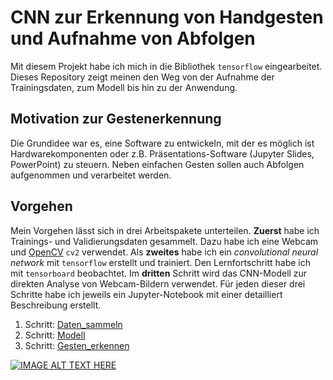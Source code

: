 # CNN zur Erkennung von Handgesten und Aufnahme von Abfolgen
Mit diesem Projekt habe ich mich in die Bibliothek ```tensorflow``` eingearbeitet. Dieses Repository zeigt meinen den Weg von der Aufnahme der Trainingsdaten, zum Modell bis hin zu der Anwendung.
## Motivation zur Gestenerkennung
Die Grundidee war es, eine Software zu entwickeln, mit der es möglich ist Hardwarekomponenten oder z.B. Präsentations-Software (Jupyter Slides, PowerPoint) zu steuern. Neben einfachen Gesten sollen auch Abfolgen aufgenommen und verarbeitet werden. 

## Vorgehen
Mein Vorgehen lässt sich in drei Arbeitspakete unterteilen. __Zuerst__ habe ich Trainings- und Validierungsdaten gesammelt. Dazu habe ich eine Webcam und [OpenCV](https://docs.opencv.org/3.0-beta/doc/py_tutorials/py_tutorials.html) ```cv2``` verwendet. Als __zweites__ habe ich ein *convolutional neural network* mit ```tensorflow``` erstellt und trainiert. Den Lernfortschritt habe ich mit ```tensorboard``` beobachtet. Im __dritten__ Schritt wird das CNN-Modell zur direkten Analyse von Webcam-Bildern verwendet. Für jeden dieser drei Schritte habe ich jeweils ein Jupyter-Notebook mit einer detailliert Beschreibung erstellt.

1. Schritt: [Daten_sammeln](https://github.com/Tocha4/gesture_recognition/blob/master/beschreibung/Daten_sammeln.ipynb)
2. Schritt: [Modell](https://github.com/Tocha4/gesture_recognition/blob/master/beschreibung/Modell.ipynb)
3. Schritt: [Gesten_erkennen](https://github.com/Tocha4/gesture_recognition/blob/master/beschreibung/Gesten_erkennen.ipynb)

[![IMAGE ALT TEXT HERE](http://img.youtube.com/vi/BbtzxUtnSDU/0.jpg)](http://www.youtube.com/watch?v=BbtzxUtnSDU)

